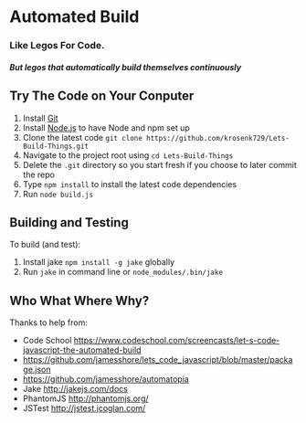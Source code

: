 # Automated Build 

### Like Legos For Code.
##### But legos that automatically build themselves continuously 

Try The Code on Your Conputer
------

1. Install [Git](http://git-scm.com/downloads)
1. Install [Node.js](https://nodejs.org/en/) to have Node and npm set up
1. Clone the latest code `git clone https://github.com/krosenk729/Lets-Build-Things.git`
1. Navigate to the project root using `cd Lets-Build-Things`
1. Delete the `.git` directory so you start fresh if you choose to later commit the repo
1. Type `npm install` to install the latest code dependencies 
1. Run `node build.js` 


Building and Testing
--------------------

To build (and test):

1. Install jake `npm install -g jake` globally 
1. Run `jake` in command line or `node_modules/.bin/jake`


Who What Where Why?
------

Thanks to help from: 

+ Code School https://www.codeschool.com/screencasts/let-s-code-javascript-the-automated-build 
+ https://github.com/jamesshore/lets_code_javascript/blob/master/package.json
+ https://github.com/jamesshore/automatopia
+ Jake http://jakejs.com/docs
+ PhantomJS http://phantomjs.org/ 
+ JSTest http://jstest.jcoglan.com/

